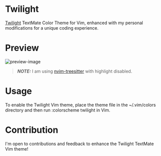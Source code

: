 # Twilight

[Twilight](https://inkdeep.github.io/TextMate-Themes/#twilight) TextMate Color Theme for Vim, enhanced with my personal modifications for a unique coding experience.

# Preview

![preview-image](https://github.com/RamonAsuncion/twilight-theme/assets/40077628/4cb24197-0a6b-45e6-a73b-c11c907911ea)

> **_NOTE:_** I am using [nvim-treesitter](https://tree-sitter.github.io/tree-sitter/) with highlight disabled.

# Usage

To enable the Twilight Vim theme, place the theme file in the ~/.vim/colors directory and then run :colorscheme twilight in Vim.

# Contribution

I'm open to contributions and feedback to enhance the Twilight TextMate Vim theme!
